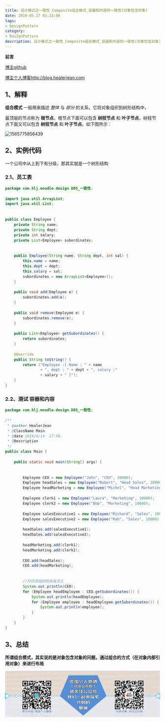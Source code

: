 ```yaml
---
title: 设计模式之一致性_Composite组合模式_容器和内容的一致性(对象包含对象)
date: 2019-05-27 03:33:00
tags: 
- DesignPattern
category: 
- DesignPattern
description: 设计模式之一致性_Composite组合模式_容器和内容的一致性(对象包含对象)
---
```


<!-- 

https://raw.githubusercontent.com/HealerJean/HealerJean.github.io/master/blogImages/
　　首行缩进

<font  clalss="healerColor" color="red" size="5" >     </font>

<font  clalss="healerSize"  size="5" >     </font>
-->




**前言**     
 
[博主github](https://github.com/HealerJean)     

[博主个人博客http://blog.healerjean.com](http://HealerJean.github.io)    





## 1、解释

**组合模式** 一般用来描述 *整体* 与 *部分* 的关系，它将对象组织到树形结构中，        



最顶层的节点称为 **根节点**，根节点下面可以包含 **树枝节点** 和 **叶子节点**，树枝节点下面又可以包含 **树枝节点** 和 **叶子节点**。如下图所示：

![1565775856439](D:\study\HealerJean.github.io\blogImages\1565775856439.png)






## 2、实例代码 



一个公司中从上到下有分级，那其实就是一个树形结构



### 2.1、员工表

```java
package com.hlj.moudle.design.D05_一致性;

import java.util.ArrayList;
import java.util.List;


public class Employee {
    private String name;
    private String dept;
    private int salary;
    private List<Employee> subordinates;


    public Employee(String name, String dept, int sal) {
        this.name = name;
        this.dept = dept;
        this.salary = sal;
        subordinates = new ArrayList<Employee>();
    }

    public void add(Employee e) {
        subordinates.add(e);
    }

    public void remove(Employee e) {
        subordinates.remove(e);
    }

    public List<Employee> getSubordinates() {
        return subordinates;
    }

    @Override
    public String toString() {
        return ("Employee :[ Name : " + name
                + ", dept : " + dept + ", salary :"
                + salary + " ]");
    }
}

```



### 2.2、测试 容器和内容

```java
package com.hlj.moudle.design.D05_一致性;

/**
 * @author HealerJean
 * @ClassName Main
 * @date 2019/8/14  17:50.
 * @Description
 */
public class Main {

    public static void main(String[] args) {


        Employee CEO = new Employee("John", "CEO", 30000);
        Employee headSales = new Employee("Robert", "Head Sales", 20000);
        Employee headMarketing = new Employee("Michel", "Head Marketing", 20000);

        Employee clerk1 = new Employee("Laura", "Marketing", 10000);
        Employee clerk2 = new Employee("Bob", "Marketing", 10000);

        Employee salesExecutive1 = new Employee("Richard", "Sales", 10000);
        Employee salesExecutive2 = new Employee("Rob", "Sales", 10000);

        headSales.add(salesExecutive1);
        headSales.add(salesExecutive2);

        headMarketing.add(clerk1);
        headMarketing.add(clerk2);

        CEO.add(headSales);
        CEO.add(headMarketing);


        //打印该组织的所有员工
        System.out.println(CEO);
        for (Employee headEmployee : CEO.getSubordinates()) {
            System.out.println(headEmployee);
            for (Employee employee : headEmployee.getSubordinates()) {
                System.out.println(employee);
            }
        }
    }
}

```







## 3、总结



**所谓组合模式，其实说的是对象包含对象的问题，通过组合的方式（在对象内部引用对象）来进行布局**








        
        
        
![](https://raw.githubusercontent.com/HealerJean/HealerJean.github.io/master/assets/img/artical_bottom.jpg)




<!-- Gitalk 评论 start  -->

<link rel="stylesheet" href="https://unpkg.com/gitalk/dist/gitalk.css">
<script src="https://unpkg.com/gitalk@latest/dist/gitalk.min.js"></script> 
<div id="gitalk-container"></div>    
 <script type="text/javascript">
    var gitalk = new Gitalk({
		clientID: `1d164cd85549874d0e3a`,
		clientSecret: `527c3d223d1e6608953e835b547061037d140355`,
		repo: `HealerJean.github.io`,
		owner: 'HealerJean',
		admin: ['HealerJean'],
		id: 'lXUGybvJk4BLeFY9',
    });
    gitalk.render('gitalk-container');
</script> 


<!-- Gitalk end -->

